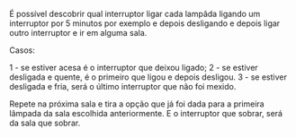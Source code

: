 É possível descobrir qual interruptor ligar cada lampâda ligando um interruptor por 5 minutos por exemplo e depois desligando e depois ligar outro interruptor e ir em alguma sala. 

Casos:

1 - se estiver acesa é o interruptor que deixou ligado;
2 - se estiver desligada e quente, é o primeiro que ligou e depois desligou. 
3 - se estiver desligada e fria, será o último interruptor que não foi mexido. 

Repete na próxima sala e tira a opção que já foi dada para a primeira lâmpada da sala escolhida anteriormente. E o interruptor que sobrar, será da sala que sobrar. 